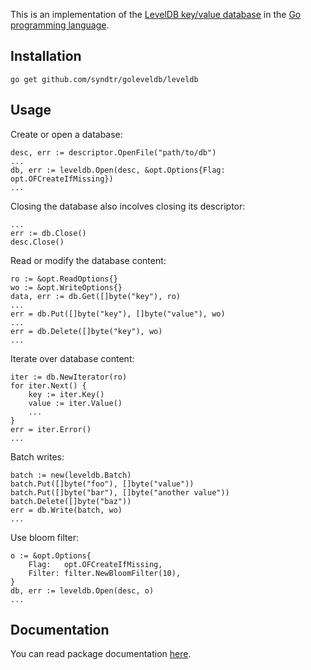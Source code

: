 This is an implementation of the [LevelDB key/value database](http://code.google.com/p/leveldb) in the [Go programming language](http://golang.org).

Installation
-----------

	go get github.com/syndtr/goleveldb/leveldb

Usage
-----------

Create or open a database:

	desc, err := descriptor.OpenFile("path/to/db")
	...
	db, err := leveldb.Open(desc, &opt.Options{Flag: opt.OFCreateIfMissing})
	...

Closing the database also incolves closing its descriptor:

	...
	err := db.Close()
	desc.Close()

Read or modify the database content:

	ro := &opt.ReadOptions{}
	wo := &opt.WriteOptions{}
	data, err := db.Get([]byte("key"), ro)
	...
	err = db.Put([]byte("key"), []byte("value"), wo)
	...
	err = db.Delete([]byte("key"), wo)
	...

Iterate over database content:

	iter := db.NewIterator(ro)
	for iter.Next() {
		key := iter.Key()
		value := iter.Value()
		...
	}
	err = iter.Error()
	...

Batch writes:

	batch := new(leveldb.Batch)
	batch.Put([]byte("foo"), []byte("value"))
	batch.Put([]byte("bar"), []byte("another value"))
	batch.Delete([]byte("baz"))
	err = db.Write(batch, wo)
	...

Use bloom filter:

	o := &opt.Options{
		Flag:   opt.OFCreateIfMissing,
		Filter: filter.NewBloomFilter(10),
	}
	db, err := leveldb.Open(desc, o)
	...

Documentation
-----------

You can read package documentation [here](http://godoc.org/github.com/syndtr/goleveldb).
